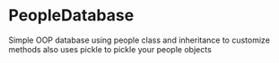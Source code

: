 # PeopleDatabase
Simple OOP database using people class and inheritance to customize methods also uses pickle to pickle your people objects
